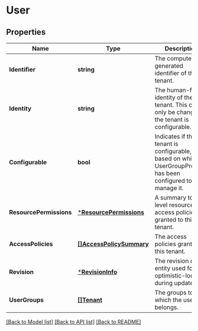 # User

## Properties
Name | Type | Description | Notes
------------ | ------------- | ------------- | -------------
**Identifier** | **string** | The computer-generated identifier of the tenant. | [optional] [default to null]
**Identity** | **string** | The human-facing identity of the tenant. This can only be changed if the tenant is configurable. | [default to null]
**Configurable** | **bool** | Indicates if this tenant is configurable, based on which UserGroupProvider has been configured to manage it. | [optional] [default to null]
**ResourcePermissions** | [***ResourcePermissions**](ResourcePermissions.md) | A summary top-level resource access policies granted to this tenant. | [optional] [default to null]
**AccessPolicies** | [**[]AccessPolicySummary**](AccessPolicySummary.md) | The access policies granted to this tenant. | [optional] [default to null]
**Revision** | [***RevisionInfo**](RevisionInfo.md) | The revision of this entity used for optimistic-locking during updates. | [optional] [default to null]
**UserGroups** | [**[]Tenant**](Tenant.md) | The groups to which the user belongs. | [optional] [default to null]

[[Back to Model list]](../README.md#documentation-for-models) [[Back to API list]](../README.md#documentation-for-api-endpoints) [[Back to README]](../README.md)


